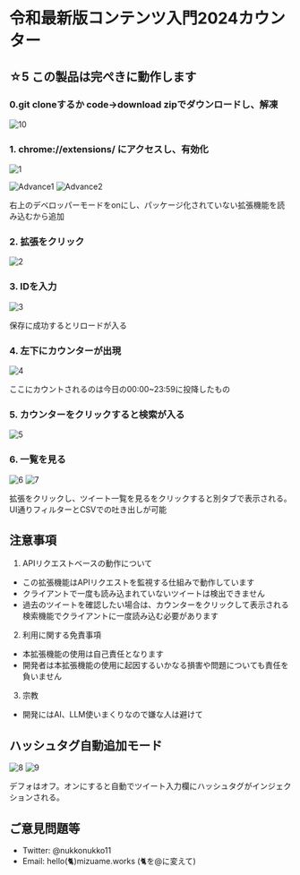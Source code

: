 # 令和最新版コンテンツ入門2024カウンター

## ☆5 この製品は完ぺきに動作します

### 0.git cloneするか code→download zipでダウンロードし、解凍

![10](https://github.com/user-attachments/assets/e4f37902-5889-4bb1-84c6-8ca7ca2120d5)


### 1. chrome://extensions/ にアクセスし、有効化
![1](https://github.com/user-attachments/assets/c69094bc-fec3-4234-8068-68937236ce4a)

![Advance1](https://github.com/user-attachments/assets/e8e8d329-f2d2-43d0-aec0-ad7319add7af)
![Advance2](https://github.com/user-attachments/assets/a926d017-5365-40f7-a2e6-e4089bf8d274)

右上のデベロッパーモードをonにし、パッケージ化されていない拡張機能を読み込むから追加

### 2. 拡張をクリック
![2](https://github.com/user-attachments/assets/51833a59-14ea-4d47-8184-302db4507e8c)

### 3. IDを入力
![3](https://github.com/user-attachments/assets/06735cb9-6320-4c45-8e64-05d7f386c628)

保存に成功するとリロードが入る

### 4. 左下にカウンターが出現
![4](https://github.com/user-attachments/assets/a5d0ae48-5cc4-4109-9c00-3fefda5c5d67)

ここにカウントされるのは今日の00:00~23:59に投降したもの

### 5. カウンターをクリックすると検索が入る
![5](https://github.com/user-attachments/assets/db85a7fa-24b7-4207-9dc5-f616d4cd9f0b)

### 6. 一覧を見る
![6](https://github.com/user-attachments/assets/7d660279-67ab-4ec2-8fff-2b573a632a6e)
![7](https://github.com/user-attachments/assets/40b387df-bbfe-4e4e-9807-8c2f9eaa16e7)

拡張をクリックし、ツイート一覧を見るをクリックすると別タブで表示される。UI通りフィルターとCSVでの吐き出しが可能

## 注意事項
1. APIリクエストベースの動作について
  - この拡張機能はAPIリクエストを監視する仕組みで動作しています
  - クライアントで一度も読み込まれていないツイートは検出できません
  - 過去のツイートを確認したい場合は、カウンターをクリックして表示される検索機能でクライアントに一度読み込む必要があります

2. 利用に関する免責事項
  - 本拡張機能の使用は自己責任となります
  - 開発者は本拡張機能の使用に起因するいかなる損害や問題についても責任を負いません

3. 宗教
  - 開発にはAI、LLM使いまくりなので嫌な人は避けて

## ハッシュタグ自動追加モード
![8](https://github.com/user-attachments/assets/da336d10-15bc-46b5-878f-38a8dc28634e)
![9](https://github.com/user-attachments/assets/fe67cd9d-1e40-4929-9bb1-6262cbf9eec8)

デフォはオフ。オンにすると自動でツイート入力欄にハッシュタグがインジェクションされる。

## ご意見問題等
- Twitter: @nukkonukko11
- Email: hello(🐈)mizuame.works (🐈を@に変えて)
